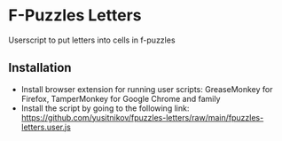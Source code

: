 # F-Puzzles Letters
Userscript to put letters into cells in f-puzzles

## Installation
- Install browser extension for running user scripts: GreaseMonkey for Firefox, TamperMonkey for Google Chrome and family
- Install the script by going to the following link: https://github.com/yusitnikov/fpuzzles-letters/raw/main/fpuzzles-letters.user.js
